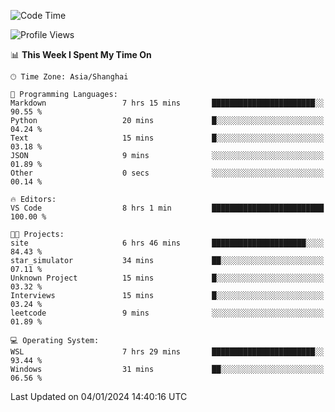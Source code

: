 <!--START_SECTION:waka-->
![Code Time](http://img.shields.io/badge/Code%20Time-1%2C446%20hrs%2013%20mins-blue)

![Profile Views](http://img.shields.io/badge/Profile%20Views-0-blue)

📊 **This Week I Spent My Time On** 

```text
🕑︎ Time Zone: Asia/Shanghai

💬 Programming Languages: 
Markdown                 7 hrs 15 mins       ███████████████████████░░   90.55 % 
Python                   20 mins             █░░░░░░░░░░░░░░░░░░░░░░░░   04.24 % 
Text                     15 mins             █░░░░░░░░░░░░░░░░░░░░░░░░   03.18 % 
JSON                     9 mins              ░░░░░░░░░░░░░░░░░░░░░░░░░   01.89 % 
Other                    0 secs              ░░░░░░░░░░░░░░░░░░░░░░░░░   00.14 % 

🔥 Editors: 
VS Code                  8 hrs 1 min         █████████████████████████   100.00 % 

🐱‍💻 Projects: 
site                     6 hrs 46 mins       █████████████████████░░░░   84.43 % 
star_simulator           34 mins             ██░░░░░░░░░░░░░░░░░░░░░░░   07.11 % 
Unknown Project          15 mins             █░░░░░░░░░░░░░░░░░░░░░░░░   03.32 % 
Interviews               15 mins             █░░░░░░░░░░░░░░░░░░░░░░░░   03.24 % 
leetcode                 9 mins              ░░░░░░░░░░░░░░░░░░░░░░░░░   01.89 % 

💻 Operating System: 
WSL                      7 hrs 29 mins       ███████████████████████░░   93.44 % 
Windows                  31 mins             ██░░░░░░░░░░░░░░░░░░░░░░░   06.56 % 
```


 Last Updated on 04/01/2024 14:40:16 UTC
<!--END_SECTION:waka-->